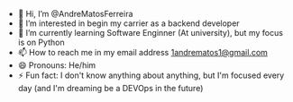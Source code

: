 - 👋 Hi, I’m @AndreMatosFerreira
- 👀 I’m interested in begin my carrier as a backend developer
- 🌱 I’m currently learning Software Enginner (At university), but my focus is on Python
- 📫 How to reach me in my email address 1andrematos1@gmail.com
- 😄 Pronouns: He/him
- ⚡ Fun fact: I don't know anything about anything, but I'm focused every day (and I'm dreaming be a DEVOps in the future)

<!---
AndreMatosFerreira/AndreMatosFerreira is a ✨ special ✨ repository because its `README.md` (this file) appears on your GitHub profile.
You can click the Preview link to take a look at your changes.
--->
